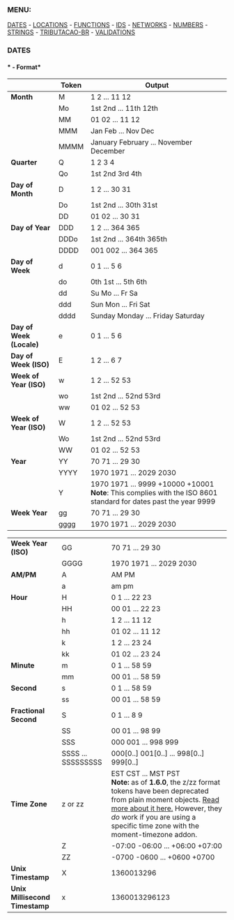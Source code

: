 ### MENU:
[DATES](https://github.com/maviniciuus/js-helpers/blob/master/doc/DATES.md) *-* [LOCATIONS](https://github.com/maviniciuus/js-helpers/blob/master/doc/LOCATIONS.md) *-* [FUNCTIONS](https://github.com/maviniciuus/js-helpers/blob/master/doc/FUNCTIONS.md) *-* [IDS](https://github.com/maviniciuus/js-helpers/blob/master/doc/IDS.md) *-* [NETWORKS](https://github.com/maviniciuus/js-helpers/blob/master/doc/NETWORKS.md) *-* [NUMBERS](https://github.com/maviniciuus/js-helpers/blob/master/doc/NUMBERS.md) *-* [STRINGS](https://github.com/maviniciuus/js-helpers/blob/master/doc/STRINGS.md) *-* [TRIBUTACAO-BR](https://github.com/maviniciuus/js-helpers/blob/master/doc/TRIBUTACAO-BR.md) *-* [VALIDATIONS](https://github.com/maviniciuus/js-helpers/blob/master/doc/VALIDATIONS.md)

### DATES

#### * - Format*

|   	                          | Token             | Output                                      |
|---	                          |---          	    |---                            	            |
| **Month**                     | M            	    | 1 2 ... 11 12                               |
|    	                          | Mo             	  | 1st 2nd ... 11th 12th                       |
|   	                          | MM          	    | 01 02 ... 11 12                             |
|   	                          | MMM         	    | Jan Feb ... Nov Dec                         |
|   	                          | MMMM        	    | January February ... November December      |
| **Quarter**                   | Q            	    | 1 2 3 4                                     |
|    	                          | Qo             	  | 1st 2nd 3rd 4th                             |
| **Day of Month**              | D          	      | 1 2 ... 30 31                               |
|   	                          | Do          	    | 1st 2nd ... 30th 31st                       |
|   	                          | DD          	    | 01 02 ... 30 31                             |
| **Day of Year**               | DDD          	    | 1 2 ... 364 365                             |
|   	                          | DDDo        	    | 1st 2nd ... 364th 365th                     |
|   	                          | DDDD          	  | 001 002 ... 364 365                         |
| **Day of Week**               | d          	      | 0 1 ... 5 6                                 |
|   	                          | do        	      | 0th 1st ... 5th 6th                         |
|   	                          | dd          	    | Su Mo ... Fr Sa                             |
|   	                          | ddd         	    | Sun Mon ... Fri Sat                         |
|   	                          | dddd         	    | Sunday Monday ... Friday Saturday           |
| **Day of Week (Locale)**      | e          	      | 0 1 ... 5 6                                 |
| **Day of Week (ISO)**         | E          	      | 1 2 ... 6 7                                 |
| **Week of Year (ISO)**        | w          	      | 1 2 ... 52 53                               |
|                               | wo                | 1st 2nd ... 52nd 53rd                       |
|                               | ww                | 01 02 ... 52 53                             |
| **Week of Year (ISO)**        | W                 | 1 2 ... 52 53                               |
|                               | Wo                | 1st 2nd ... 52nd 53rd                       |
|                               | WW                | 01 02 ... 52 53                             |
| **Year**                      | YY                | 70 71 ... 29 30                             |
|                               | YYYY              | 1970 1971 ... 2029 2030                     |
|                               | Y                 | 1970 1971 ... 9999 +10000 +10001  **Note**: This complies with the ISO 8601 standard for dates past the year 9999 |
| **Week Year**                 | gg                | 70 71 ... 29 30                             |
|                               | gggg              | 1970 1971 ... 2029 2030                     |

<table class="table table-striped table-bordered">
    <tr>
      <td><b>Week Year (ISO)</b></td>
      <td>GG</td>
      <td>70 71 ... 29 30</td>
    </tr>
    <tr>
      <td></td>
      <td>GGGG</td>
      <td>1970 1971 ... 2029 2030</td>
    </tr>
    <tr>
      <td><b>AM/PM</b></td>
      <td>A</td>
      <td>AM PM</td>
    </tr>
    <tr>
      <td></td>
      <td>a</td>
      <td>am pm</td>
    </tr>
    <tr>
      <td><b>Hour</b></td>
      <td>H</td>
      <td>0 1 ... 22 23</td>
    </tr>
    <tr>
      <td></td>
      <td>HH</td>
      <td>00 01 ... 22 23</td>
    </tr>
    <tr>
      <td></td>
      <td>h</td>
      <td>1 2 ... 11 12</td>
    </tr>
    <tr>
      <td></td>
      <td>hh</td>
      <td>01 02 ... 11 12</td>
    </tr>
    <tr>
      <td></td>
      <td>k</td>
      <td>1 2 ... 23 24</td>
    </tr>
    <tr>
      <td></td>
      <td>kk</td>
      <td>01 02 ... 23 24</td>
    </tr>
    <tr>
      <td><b>Minute</b></td>
      <td>m</td>
      <td>0 1 ... 58 59</td>
    </tr>
    <tr>
      <td></td>
      <td>mm</td>
      <td>00 01 ... 58 59</td>
    </tr>
    <tr>
      <td><b>Second</b></td>
      <td>s</td>
      <td>0 1 ... 58 59</td>
    </tr>
    <tr>
      <td></td>
      <td>ss</td>
      <td>00 01 ... 58 59</td>
    </tr>
    <tr>
      <td><b>Fractional Second</b></td>
      <td>S</td>
      <td>0 1 ... 8 9</td>
    </tr>
    <tr>
      <td></td>
      <td>SS</td>
      <td>00 01 ... 98 99</td>
    </tr>
    <tr>
      <td></td>
      <td>SSS</td>
      <td>000 001 ... 998 999</td>
    </tr>
    <tr>
      <td></td>
      <td>SSSS ... SSSSSSSSS</td>
      <td>000[0..] 001[0..] ... 998[0..] 999[0..]</td>
    </tr>
    <tr>
      <td><b>Time Zone</b></td>
      <td>z or zz</td>
      <td>
        EST CST ... MST PST
        <br>
        <b>Note:</b> as of <b>1.6.0</b>, the z/zz format tokens have been deprecated from plain moment objects. <a href="https://github.com/moment/moment/issues/162">Read more about it here.</a>
        However, they <em>do</em> work if you are using a specific time zone with the moment-timezone addon.
      </td>
    </tr>
    <tr>
      <td></td>
      <td>Z</td>
      <td>-07:00 -06:00 ... +06:00 +07:00</td>
    </tr>
    <tr>
      <td></td>
      <td>ZZ</td>
      <td>
        -0700 -0600 ... +0600 +0700
      </td>
    </tr>
    <tr>
      <td><b>Unix Timestamp</b></td>
      <td>X</td>
      <td>1360013296</td>
    </tr>
    <tr>
      <td><b>Unix Millisecond Timestamp</b></td>
      <td>x</td>
      <td>1360013296123</td>
    </tr>
  </tbody>
</table>
